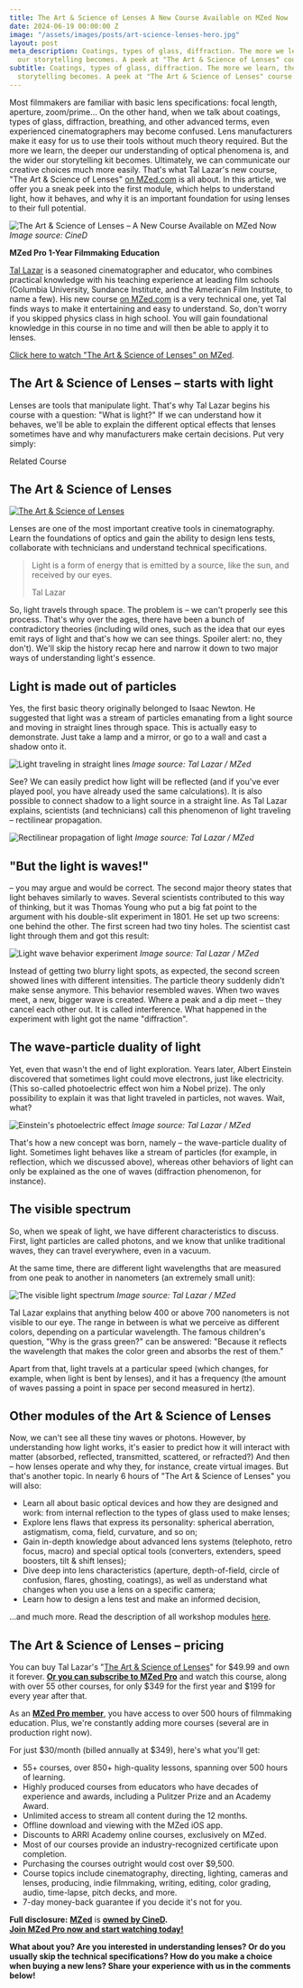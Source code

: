 ```yaml
---
title: The Art & Science of Lenses A New Course Available on MZed Now
date: 2024-06-19 00:00:00 Z
image: "/assets/images/posts/art-science-lenses-hero.jpg"
layout: post
meta_description: Coatings, types of glass, diffraction. The more we learn, the deeper
  our storytelling becomes. A peek at "The Art & Science of Lenses" course.
subtitle: Coatings, types of glass, diffraction. The more we learn, the deeper our
  storytelling becomes. A peek at "The Art & Science of Lenses" course.
---
```


Most filmmakers are familiar with basic lens specifications: focal length, aperture, zoom/prime… On the other hand, when we talk about coatings, types of glass, diffraction, breathing, and other advanced terms, even experienced cinematographers may become confused. Lens manufacturers make it easy for us to use their tools without much theory required. But the more we learn, the deeper our understanding of optical phenomena is, and the wider our storytelling kit becomes. Ultimately, we can communicate our creative choices much more easily. That's what Tal Lazar's new course, "The Art & Science of Lenses" [on MZed.com](https://www.mzed.com/courses/the-art-and-science-of-lenses?tap_a=17272-420962&tap_s=4952488-33e876) is all about. In this article, we offer you a sneak peek into the first module, which helps to understand light, how it behaves, and why it is an important foundation for using lenses to their full potential.

![The Art & Science of Lenses – A New Course Available on MZed Now](/assets/images/posts/art-science-lenses-hero.jpg)
*Image source: CineD*

**MZed Pro 1-Year Filmmaking Education**

[Tal Lazar](https://www.latentimages.com/) is a seasoned cinematographer and educator, who combines practical knowledge with his teaching experience at leading film schools (Columbia University, Sundance Institute, and the American Film Institute, to name a few). His new course [on MZed.com](https://www.mzed.com/courses/the-art-and-science-of-lenses?tap_a=17272-420962&tap_s=4952488-33e876) is a very technical one, yet Tal finds ways to make it entertaining and easy to understand. So, don't worry if you skipped physics class in high school. You will gain foundational knowledge in this course in no time and will then be able to apply it to lenses.

[Click here to watch "The Art & Science of Lenses" on MZed](https://www.mzed.com/courses/the-art-and-science-of-lenses?tap_a=17272-420962&tap_s=4952488-33e876).

## The Art & Science of Lenses – starts with light

Lenses are tools that manipulate light. That's why Tal Lazar begins his course with a question: "What is light?" If we can understand how it behaves, we'll be able to explain the different optical effects that lenses sometimes have and why manufacturers make certain decisions. Put very simply:

Related Course

## The Art & Science of Lenses

[![The Art & Science of Lenses](/assets/images/posts/art-science-lenses-course.jpg)](https://www.mzed.com/courses/the-art-and-science-of-lenses?tap_a=17272-420962&tap_s=4952488-33e876)

Lenses are one of the most important creative tools in cinematography. Learn the foundations of optics and gain the ability to design lens tests, collaborate with technicians and understand technical specifications.

> Light is a form of energy that is emitted by a source, like the sun, and received by our eyes.
> 
> Tal Lazar

So, light travels through space. The problem is – we can't properly see this process. That's why over the ages, there have been a bunch of contradictory theories (including wild ones, such as the idea that our eyes emit rays of light and that's how we can see things. Spoiler alert: no, they don't). We'll skip the history recap here and narrow it down to two major ways of understanding light's essence.

## Light is made out of particles

Yes, the first basic theory originally belonged to Isaac Newton. He suggested that light was a stream of particles emanating from a light source and moving in straight lines through space. This is actually easy to demonstrate. Just take a lamp and a mirror, or go to a wall and cast a shadow onto it.

![Light traveling in straight lines](/assets/images/posts/art-science-lenses-linear-light.jpg)
*Image source: Tal Lazar / MZed*

See? We can easily predict how light will be reflected (and if you've ever played pool, you have already used the same calculations). It is also possible to connect shadow to a light source in a straight line. As Tal Lazar explains, scientists (and technicians) call this phenomenon of light traveling – rectilinear propagation.

![Rectilinear propagation of light](/assets/images/posts/art-science-lenses-rectilinear-propagation.jpg)
*Image source: Tal Lazar / MZed*

## "But the light is waves!"

– you may argue and would be correct. The second major theory states that light behaves similarly to waves. Several scientists contributed to this way of thinking, but it was Thomas Young who put a big fat point to the argument with his double-slit experiment in 1801. He set up two screens: one behind the other. The first screen had two tiny holes. The scientist cast light through them and got this result:

![Light wave behavior experiment](/assets/images/posts/art-science-lenses-light-waves.jpg)
*Image source: Tal Lazar / MZed*

Instead of getting two blurry light spots, as expected, the second screen showed lines with different intensities. The particle theory suddenly didn't make sense anymore. This behavior resembled waves. When two waves meet, a new, bigger wave is created. Where a peak and a dip meet – they cancel each other out. It is called interference. What happened in the experiment with light got the name "diffraction".

## The wave-particle duality of light

Yet, even that wasn't the end of light exploration. Years later, Albert Einstein discovered that sometimes light could move electrons, just like electricity. (This so-called photoelectric effect won him a Nobel prize). The only possibility to explain it was that light traveled in particles, not waves. Wait, what?

![Einstein's photoelectric effect](/assets/images/posts/art-science-lenses-light-particles.jpg)
*Image source: Tal Lazar / MZed*

That's how a new concept was born, namely – the wave-particle duality of light. Sometimes light behaves like a stream of particles (for example, in reflection, which we discussed above), whereas other behaviors of light can only be explained as the one of waves (diffraction phenomenon, for instance).

## The visible spectrum

So, when we speak of light, we have different characteristics to discuss. First, light particles are called photons, and we know that unlike traditional waves, they can travel everywhere, even in a vacuum.

At the same time, there are different light wavelengths that are measured from one peak to another in nanometers (an extremely small unit):

![The visible light spectrum](/assets/images/posts/art-science-lenses-visible-spectrum.jpg)
*Image source: Tal Lazar / MZed*

Tal Lazar explains that anything below 400 or above 700 nanometers is not visible to our eye. The range in between is what we perceive as different colors, depending on a particular wavelength. The famous children's question, "Why is the grass green?" can be answered: "Because it reflects the wavelength that makes the color green and absorbs the rest of them."

Apart from that, light travels at a particular speed (which changes, for example, when light is bent by lenses), and it has a frequency (the amount of waves passing a point in space per second measured in hertz).

## Other modules of the Art & Science of Lenses

Now, we can't see all these tiny waves or photons. However, by understanding how light works, it's easier to predict how it will interact with matter (absorbed, reflected, transmitted, scattered, or refracted?) And then – how lenses operate and why they, for instance, create virtual images. But that's another topic. In nearly 6 hours of "The Art & Science of Lenses" you will also:

- Learn all about basic optical devices and how they are designed and work: from internal reflection to the types of glass used to make lenses;
- Explore lens flaws that express its personality: spherical aberration, astigmatism, coma, field, curvature, and so on;
- Gain in-depth knowledge about advanced lens systems (telephoto, retro focus, macro) and special optical tools (converters, extenders, speed boosters, tilt & shift lenses);
- Dive deep into lens characteristics (aperture, depth-of-field, circle of confusion, flares, ghosting, coatings), as well as understand what changes when you use a lens on a specific camera;
- Learn how to design a lens test and make an informed decision,

…and much more. Read the description of all workshop modules [here](https://www.mzed.com/courses/the-art-and-science-of-lenses?tap_a=17272-420962&tap_s=4952488-33e876).

## The Art & Science of Lenses – pricing

You can buy Tal Lazar's "[The Art & Science of Lenses](https://www.mzed.com/courses/the-art-and-science-of-lenses?tap_a=17272-420962&tap_s=4952488-33e876)" for $49.99 and own it forever. [**Or you can subscribe to MZed Pro**](https://www.mzed.com/?tap_a=17272-420962&tap_s=4952488-33e876) and watch this course, along with over 55 other courses, for only $349 for the first year and $199 for every year after that.

As an [**MZed Pro member**](https://www.mzed.com/?tap_a=17272-420962&tap_s=4952488-33e876), you have access to over 500 hours of filmmaking education. Plus, we're constantly adding more courses (several are in production right now).

For just $30/month (billed annually at $349), here's what you'll get:

- 55+ courses, over 850+ high-quality lessons, spanning over 500 hours of learning.
- Highly produced courses from educators who have decades of experience and awards, including a Pulitzer Prize and an Academy Award.
- Unlimited access to stream all content during the 12 months.
- Offline download and viewing with the MZed iOS app.
- Discounts to ARRI Academy online courses, exclusively on MZed.
- Most of our courses provide an industry-recognized certificate upon completion.
- Purchasing the courses outright would cost over $9,500.
- Course topics include cinematography, directing, lighting, cameras and lenses, producing, indie filmmaking, writing, editing, color grading, audio, time-lapse, pitch decks, and more.
- 7-day money-back guarantee if you decide it's not for you.

**Full disclosure:** [**MZed**](https://www.mzed.com/?tap_a=17272-420962&tap_s=4952488-33e876) is [**owned by CineD**](https://www.cined.com/cined-acquires-mzed/)**.**  
[**Join MZed Pro now and start watching today!**](https://www.mzed.com/?tap_a=17272-420962&tap_s=4952488-33e876)

**What about you? Are you interested in understanding lenses? Or do you usually skip the technical specifications? How do you make a choice when buying a new lens? Share your experience with us in the comments below!**
